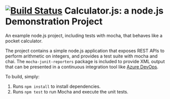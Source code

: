 [![Build Status](https://dev.azure.com/phshena/AZ400-DevOps-Lab-20190615/_apis/build/status/phshen.calculator?branchName=master)](https://dev.azure.com/phshena/AZ400-DevOps-Lab-20190615/_build/latest?definitionId=3&branchName=master)
Calculator.js: a node.js Demonstration Project
==============================================
An example node.js project, including tests with mocha, that behaves like
a pocket calculator.

The project contains a simple node.js application that exposes REST APIs
to perform arithmetic on integers, and provides a test suite with mocha
and chai.  The `mocha-junit-reporters` package is included to provide XML
output that can be presented in a continuous integration tool like
[Azure DevOps](https://azure.com/devops).

To build, simply:

1. Runs `npm install` to install dependencies.
2. Runs `npm test` to run Mocha and execute the unit tests.

